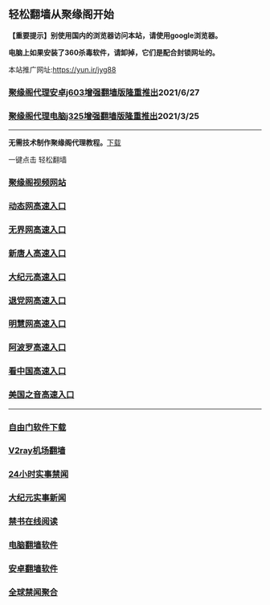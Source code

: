 ## 轻松翻墙从聚缘阁开始

**【重要提示】别使用国内的浏览器访问本站，请使用google浏览器。**

**电脑上如果安装了360杀毒软件，请卸掉，它们是配合封锁网址的。**

本站推广网址:https://yun.ir/jyg88

### [聚缘阁代理安卓j603增强翻墙版隆重推出](https://gitlab.com/juyuange/2/-/raw/master/j603.apk)2021/6/27

### [聚缘阁代理电脑j325增强翻墙版隆重推出](https://gitlab.com/juyuange/2/-/raw/master/j325dn.rar)2021/3/25

***



**无需技术制作聚缘阁代理教程。**[下载](https://gitlab.com/j25414/jyg/-/raw/master/jygdl.rar)

一键点击 轻松翻墙




### [聚缘阁视频网站](https://v4.getop.gq/)

### [动态网高速入口](https://88y.domhy.ml/creee/y444p)

### [无界网高速入口](https://88y.domhy.ml/aauuu/u12t)

### [新唐人高速入口](https://88y.domhy.ml/yyyyk/u5t)

### [大纪元高速入口](https://88y.domhy.ml/uuuuuy/d7t)

### [退党网高速入口](https://88y.domhy.ml/xxee/d8t)

### [明慧网高速入口](https://88y.domhy.ml/xxwww/d3e)

### [阿波罗高速入口](https://88y.domhy.ml/xxoo/e13a)

### [看中国高速入口](https://88y.domhy.ml/xxeee/a11n)

### [美国之音高速入口](https://88y.domhy.ml/xxyyy/a18m)

***






### [自由门软件下载](https://git.io/skyfree)

### [V2ray机场翻墙](https://github.com/bannedbook/fanqiang/wiki/V2ray%E6%9C%BA%E5%9C%BA)

### [24小时实事禁闻](https://github.com/fyvn2199/djy/blob/master/gb/n24hr.md?dfh#1)

### [大纪元实事新闻](https://github.com/fyvn2199/djy/blob/master/gb/nsc413.md?dfh#1)

### [禁书在线阅读](https://github.com/txyzum203/djy/blob/master/gb/9p.md?flntdtv#1)

### [电脑翻墙软件](https://github.com/Alvin9999/new-pac/wiki)

### [安卓翻墙软件](https://git.io/afq)

### [全球禁闻聚合](https://github.com/gfw-breaker/banned-news1/blob/master/README.md)












